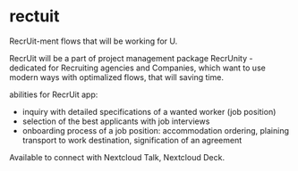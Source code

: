 # rectuit
RecrUit-ment flows that will be working for U.

RecrUit will be a part of project management package RecrUnity - dedicated for Recruiting agencies and Companies, which want to use modern ways with optimalized flows, that will saving time.

abilities for RecrUit app:
- inquiry with detailed specifications of a wanted worker (job position)
- selection of the best applicants with job interviews
- onboarding process of a job position: accommodation ordering, plaining transport to work destination, signification of an agreement

Available to connect with Nextcloud Talk, Nextcloud Deck.
